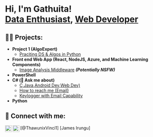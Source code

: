 <h1>Hi, I'm Gathuita! <br/><a href="https://github.com/Gathuita-James/Gathuita">Data Enthusiast</a>, <a href="https://www.linkedin.com/in/james-gathuita-irungu022/">Web Developer</a></h1>

<h2>👨‍💻 Projects:</h2>

- <b>Project 1 (AlgoExpert)</b>
  - [Praciting DS & Algos in Python](https://github.com/)
- <b>Front end Web App (React, NodeJS, Azure, and Machine Learning Components)</b>
  - [Image Analysis Middleware](https://[github.com/joshmadakor1](https://github.com/Gathuita-James/Gathuita)/4chan-Image-Analysis-Middleware-C964) <b><i>(Potentially NSFW)</b></i>
- <b>PowerShell</b>
- <b>C# (💬 Ask me about)</b>
  - [ C,Java,Android Dev,Web Dev)](https://drive.google.com/file/d/1HgFtZ7Cao7nLJmCCspiLqBDAoJQqRdmk/view?usp=drive_link)
  - [How to reach me (Email)](jamesthaw22@gmail.com)
  - [Keylogger with Email Capability](https://github.com/joshmadakor1/Key-Logger-With-Email)
- <b>Python</b>
<h2> 🤳 Connect with me:</h2>
<img align="left" alt="JoshMadakor | Twitter" width="22px" src="https://cdn.jsdelivr.net/npm/simple-icons@v3/icons/twitter.svg" />[@ThawunixVinci1]
<img align="left" alt="JoshMadakor | LinkedIn" width="22px" src="https://cdn.jsdelivr.net/npm/simple-icons@v3/icons/linkedin.svg" />[James Irungu]
